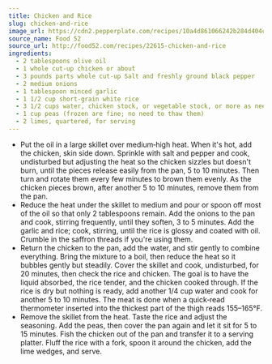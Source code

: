```yaml
---
title: Chicken and Rice
slug: chicken-and-rice
image_url: https://cdn2.pepperplate.com/recipes/10a4d861066242b284d404c0a09fefc0.jpg
source_name: Food 52
source_url: http://food52.com/recipes/22615-chicken-and-rice
ingredients:
  - 2 tablespoons olive oil
  - 1 whole cut-up chicken or about
  - 3 pounds parts whole cut-up Salt and freshly ground black pepper
  - 2 medium onions
  - 1 tablespoon minced garlic
  - 1 1/2 cup short-grain white rice
  - 3 1/2 cups water, chicken stock, or vegetable stock, or more as needed
  - 1 cup peas (frozen are fine; no need to thaw them)
  - 2 limes, quartered, for serving
---
```


* Put the oil in a large skillet over medium‐high heat. When it's hot, add the chicken, skin side down. Sprinkle with salt and pepper and cook, undisturbed but adjusting the heat so the chicken sizzles but doesn't burn, until the pieces release easily from the pan, 5 to 10 minutes. Then turn and rotate them every few minutes to brown them evenly. As the chicken pieces brown, after another 5 to 10 minutes, remove them from the pan.
* Reduce the heat under the skillet to medium and pour or spoon off most of the oil so that only 2 tablespoons remain. Add the onions to the pan and cook, stirring frequently, until they soften, 3 to 5 minutes. Add the garlic and rice; cook, stirring, until the rice is glossy and coated with oil. Crumble in the saffron threads if you're using them.
* Return the chicken to the pan, add the water, and stir gently to combine everything. Bring the mixture to a boil, then reduce the heat so it bubbles gently but steadily. Cover the skillet and cook, undisturbed, for 20 minutes, then check the rice and chicken. The goal is to have the liquid absorbed, the rice tender, and the chicken cooked through. If the rice is dry but nothing is ready, add another 1/4 cup water and cook for another 5 to 10 minutes. The meat is done when a quick‐read thermometer inserted into the thickest part of the thigh reads 155–165°F.
* Remove the skillet from the heat. Taste the rice and adjust the seasoning. Add the peas, then cover the pan again and let it sit for 5 to 15 minutes. Fish the chicken out of the pan and transfer it to a serving platter. Fluff the rice with a fork, spoon it around the chicken, add the lime wedges, and serve.
